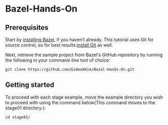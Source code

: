 # Bazel-Hands-On

## Prerequisites

Start by [installing Bazel](https://bazel.build/install), if you haven’t already. This tutorial uses Git for source control, so for best results [install Git](https://git-scm.com/book/en/v2/Getting-Started-Installing-Git) as well.

Next, retrieve the sample project from Bazel's GitHub repository by running the following in your command-line tool of choice:

```
git clone https://github.com/GideokKim/Bazel-Hands-On.git
```

## Getting started

To proceed with each stage example, move the example directory you wish to proceed with using the command below(This command moves to the stage01 directory.):

```
cd stage01/
```
